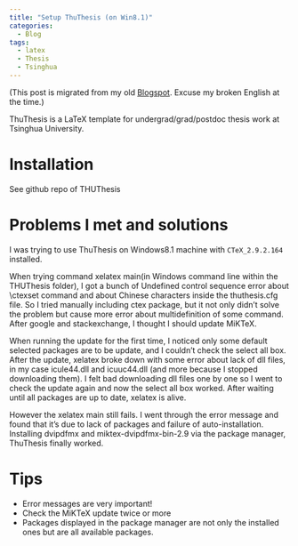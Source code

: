 ```yaml
---
title: "Setup ThuThesis (on Win8.1)"
categories:
  - Blog
tags:
  - latex
  - Thesis
  - Tsinghua
---
```


(This post is migrated from my old [Blogspot](https://jwt625.blogspot.com/2017/03/setup-thuthesis.html). Excuse my broken English at the time.)

ThuThesis is a LaTeX template for undergrad/grad/postdoc thesis work at Tsinghua University.

# Installation
See github repo of THUThesis

# Problems I met and solutions
I was trying to use ThuThesis on Windows8.1 machine with `CTeX_2.9.2.164` installed.

When trying command xelatex main(in Windows command line within the THUThesis folder), I got a bunch of Undefined control sequence error about \ctexset command and about Chinese characters inside the thuthesis.cfg file. So I tried manually including ctex package, but it not only didn’t solve the problem but cause more error about multidefinition of some command. After google and stackexchange, I thought I should update MiKTeX.

When running the update for the first time, I noticed only some default selected packages are to be update, and I couldn’t check the select all box. After the update, xelatex broke down with some error about lack of dll files, in my case icule44.dll and icuuc44.dll (and more because I stopped downloading them). I felt bad downloading dll files one by one so I went to check the update again and now the select all box worked. After waiting until all packages are up to date, xelatex is alive.

However the xelatex main still fails. I went through the error message and found that it’s due to lack of packages and failure of auto-installation. Installing dvipdfmx and miktex-dvipdfmx-bin-2.9 via the package manager, ThuThesis finally worked.

# Tips
- Error messages are very important!
- Check the MiKTeX update twice or more
- Packages displayed in the package manager are not only the installed ones but are all available packages.